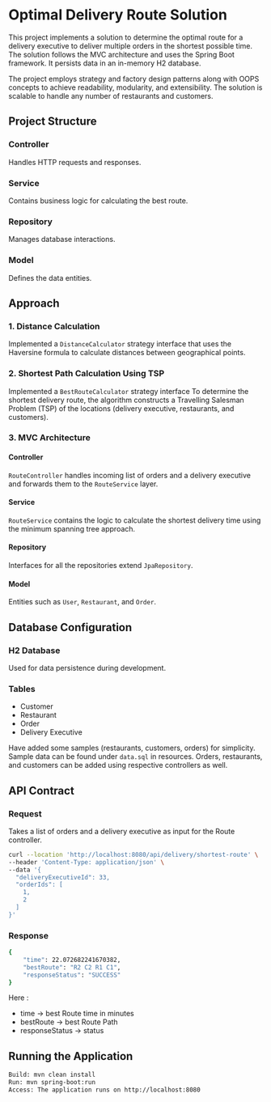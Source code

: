 # Optimal Delivery Route Solution

This project implements a solution to determine the optimal route for a delivery executive to deliver multiple orders in the shortest possible time. The solution follows the MVC architecture and uses the Spring Boot framework. It persists data in an in-memory H2 database.

The project employs strategy and factory design patterns along with OOPS concepts to achieve readability, modularity, and extensibility. The solution is scalable to handle any number of restaurants and customers.

## Project Structure

### Controller
Handles HTTP requests and responses.

### Service
Contains business logic for calculating the best route.

### Repository
Manages database interactions.

### Model
Defines the data entities.

## Approach

### 1. Distance Calculation
Implemented a `DistanceCalculator` strategy interface that uses the Haversine formula to calculate distances between geographical points.

### 2. Shortest Path Calculation Using TSP
Implemented a `BestRouteCalculator` strategy interface To determine the shortest delivery route, the algorithm constructs a Travelling Salesman Problem (TSP) of the locations (delivery executive, restaurants, and customers).

### 3. MVC Architecture

#### Controller
`RouteController` handles incoming list of orders and a delivery executive and forwards them to the `RouteService` layer.

#### Service
`RouteService` contains the logic to calculate the shortest delivery time using the minimum spanning tree approach.

#### Repository
Interfaces for all the repositories extend `JpaRepository`.

#### Model
Entities such as `User`, `Restaurant`, and `Order`.

## Database Configuration

### H2 Database
Used for data persistence during development.

### Tables
- Customer
- Restaurant
- Order
- Delivery Executive

Have added some samples (restaurants, customers, orders) for simplicity. Sample data can be found under `data.sql` in resources. Orders, restaurants, and customers can be added using respective controllers as well.

## API Contract

### Request
Takes a list of orders and a delivery executive as input for the Route controller.

```bash
curl --location 'http://localhost:8080/api/delivery/shortest-route' \
--header 'Content-Type: application/json' \
--data '{
  "deliveryExecutiveId": 33,
  "orderIds": [
    1,
    2
  ]
}'
```

### Response

```bash
{
    "time": 22.072682241670382,
    "bestRoute": "R2 C2 R1 C1",
    "responseStatus": "SUCCESS"
}
```

Here : 
- time -> best Route time in minutes
- bestRoute -> best Route Path
- responseStatus -> status

## Running the Application

```bash
Build: mvn clean install
Run: mvn spring-boot:run
Access: The application runs on http://localhost:8080
```